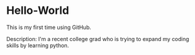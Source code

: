 # Hello-World

This is my first time using GitHub.

Description:
I'm a recent college grad who is trying to expand my coding skills by learning python.


